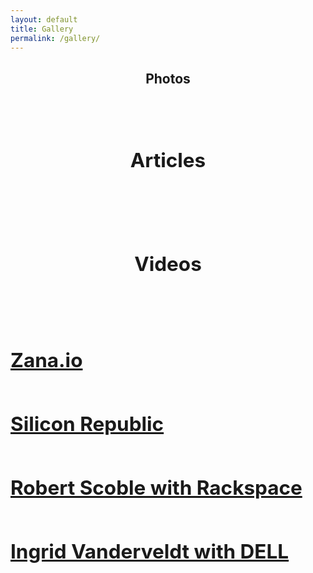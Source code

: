 ```yaml
---
layout: default
title: Gallery
permalink: /gallery/
---
```


<h2> <center> Photos </center> <h2>
<br>

<div class="content gallery">
  <div class="images-container">
      <div class="col">
          <div class="picture">
              <img src="/images/image06.jpg" alt="">
          </div>
          <div class="picture">
              <img src="/images/image00.jpg" alt="">
          </div>
          <div class="picture">
              <img src="/images/image02.jpg" alt="">
          </div>
          <div class="picture">
              <img src="/images/image03.jpg" alt="">
          </div>
          <div class="picture">
              <img src="/images/image04.jpg" alt="">
          </div>
          <div class="picture">
              <img src="/images/image17.jpg" alt="">
          </div>
          <div class="picture">
              <img src="/images/image05.jpg" alt="">
          </div>
      </div>
      <div class="col">
          <div class="picture">
              <img src="/images/image08.jpg" alt="">
          </div>
          <div class="picture">
              <img src="/images/image09.jpg" alt="">
          </div>
          <div class="picture">
              <img src="/images/image16.jpg" alt="">
          </div>
          <div class="picture">
              <img src="/images/image10.jpg" alt="">
          </div>
          <div class="picture">
              <img src="/images/image11.jpg" alt="">
          </div>
          <div class="picture">
              <img src="/images/image12.jpg" alt="">
          </div>
          <div class="picture">
              <img src="/images/image07.jpg" alt="">
          </div>
          <div class="picture">
              <img src="/images/image15.jpg" alt="">
          </div>
      </div>
  </div>


  <h2> <center> Articles </center> <h2>
  <br>

  <div class="overlayContainer">
      <a href="http://www.fastcoexist.com/3028555/change-generation/a-google-glass-app-for-doctors-to-stream-video-of-patients-to-consult-othe" class="item">
          <img src="/images/nFast.jpg" alt="">
          <div class="overlay fast">
              <img src="/images/iFast.png" alt="">
          </div>
      </a>
      <a href="http://mashable.com/2014/04/25/noor-siddiqui-remedy/" class="item">
          <img src="/images/nMash.jpg" alt="">
          <div class="overlay mash">
              <img src="/images/iMash.png" alt="">
          </div>
      </a>
      <a href="http://www.siliconrepublic.com/start-ups/item/39174-wit2014" class="item">
          <img src="/images/nSilicon.jpg" alt="">
          <div class="overlay silicon">
              <img src="/images/iSilicon.png" alt="">
          </div>
      </a>
      <a href="http://www.telegraph.co.uk/technology/11104690/The-Thiel-Fellowship-meet-the-college-dropouts-ready-to-change-the-world.html" class="item">
          <img src="/images/nTelegraph.jpg" alt="">
          <div class="overlay telegraph">
              <img src="/images/iTelegraph.png" alt="">
          </div>
      </a>
      <a href="http://www.usatoday.com/story/money/personalfinance/2014/09/02/thiel-fellowship-young-entrepreneurs/14962489/" class="item">
          <img src="/images/nUsa.jpg" alt="">
          <div class="overlay usa">
              <img src="/images/iUsa.png" alt="">
          </div>
      </a>
      <a href="http://www.businessinsider.com/peter-thiel-is-paying-these-20-entrepreneurs-that-cant-even-drink-yet-100000-to-drop-out-of-college-2012-6" class="item">
          <img src="/images/nBusiness.jpg" alt="">
          <div class="overlay business">
              <img src="/images/iBusiness.png" alt="">
          </div>
      </a>
      <a href="http://www.inc.com/ss/Cameron-Albert-Deitch/50-emerging-global-entrepreneurs-to-watch" class="item">
          <img src="/images/nInc.jpg" alt="">
          <div class="overlay inc">
              <img src="/images/iInc.png" alt="">
          </div>
      </a>
  </div>


  <h2> <center> Videos </center> <h2>
  <br>

  <div class="interviewContainer">
      <a href="http://zana.io/experts/noor-siddiqui/" class="item">
          <img src="/images/zana.jpg" alt="">
          <div class="overlaytext">
              <p>Zana.io</p>
          </div>
      </a>
      <a href="https://www.youtube.com/watch?v=KFFRKg5iYhU&amp;feature=youtube_gdata" class="item">
          <img src="/images/silicon.jpg" alt="">
          <div class="overlaytext">
              <p>Silicon Republic</p>
          </div>
      </a>
      <a href="https://www.youtube.com/watch?v=i6_t8_UNbfw" class="item">
          <img src="/images/rack.jpg" alt="">
          <div class="overlaytext">
              <p class="long">Robert Scoble with Rackspace</p>
          </div>
      </a>
      <a href="https://www.youtube.com/watch?v=Y9UGrWtLaQY" class="item">
          <img src="/images/dell.jpg" alt="">
          <div class="overlaytext">
              <p class="long">Ingrid Vanderveldt with DELL</p>
          </div>
      </a>
  </div>
